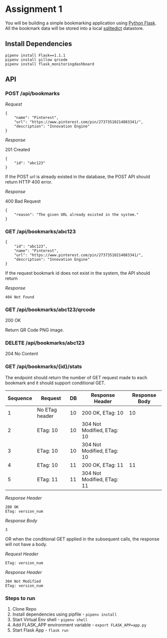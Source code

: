 # Assignment 1

You will be building a simple bookmarking application using [Python Flask](https://blog.miguelgrinberg.com/post/the-flask-mega-tutorial-part-i-hello-world). All the bookmark data will be stored into a local [sqlitedict](https://pypi.org/project/sqlitedict/) datastore.

## Install Dependencies

```
pipenv install Flask==1.1.1
pipenv install pillow qrcode
pipenv install flask_monitoringdashboard
```

## API

### POST /api/bookmarks

_Request_

```
{
    "name": "Pinterest",
    "url": "https://www.pinterest.com/pin/27373510214883341/",
    "description": "Innovation Engine"
}
```

_Response_

201 Created

```
{
    "id": "abc123"
}
```

If the POST url is already existed in the database, the POST API should return HTTP 400 error.

_Response_

400 Bad Request

```
{
    "reason": "The given URL already existed in the system."
}
```



### GET /api/bookmarks/abc123

```
{
    "id": "abc123",
    "name": "Pinterest",
    "url": "https://www.pinterest.com/pin/27373510214883341/",
    "description": "Innovation Engine"
}
```

If the request bookmark id does not exist in the system, the API should return 


_Response_

```
404 Not Found
```

### GET /api/bookmarks/abc123/qrcode

200 OK

Return QR Code PNG image.


### DELETE /api/bookmarks/abc123

204 No Content



### GET /api/bookmarks/{id}/stats

The endpoint should return the number of GET request made to each bookmark and it should support conditional GET.

|Sequence | Request | DB | Response Header | Response Body
|-----|---------|----|----------|-----------|
| 1 | No ETag header | 10 | 200 OK, ETag: 10 | 10
| 2 | ETag: 10      | 10 | 304 Not Modified, ETag: 10 | |
| 3 | ETag: 10      | 10 | 304 Not Modified, ETag: 10 | |
| 4 | ETag: 10      | 11 | 200 OK, ETag: 11 | 11 |
| 5 | ETag: 11      | 11 | 304 Not Modified, ETag: 11 | |




_Response Header_

```
200 OK
ETag: version_num
```

_Response Body_

```
3
```

OR when the conditional GET applied in the subsequent calls, the response will not have a body.

_Request Header_

```
ETag: version_num
```

_Response Header_

```
304 Not Modified
ETag: version_num
```

### Steps to run

1. Clone Repo
2. Install dependencies using pipfile - `pipenv install`
3. Start Virtual Env shell - `pipenv shell`
3. Add FLASK_APP environment variable - `export FLASK_APP=app.py`
4. Start Flask App - `flask run`

